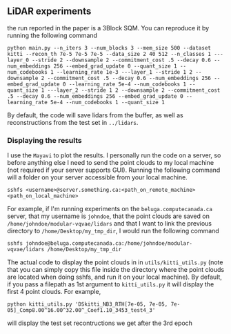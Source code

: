 ## LiDAR experiments

the run reported in the paper is a 3Block SQM. You can reproduce it by running the following command

```
python main.py --n_iters 3 --num_blocks 3 --mem_size 500 --dataset kitti --recon_th 7e-5 7e-5 7e-5 --data_size 2 40 512 --n_classes 1 ---layer_0 --stride 2 --downsample 2 --commitment_cost .5 --decay 0.6 --num_embeddings 256 --embed_grad_update 0 --quant_size 1 --num_codebooks 1 --learning_rate 1e-3 ---layer_1 --stride 1 2 --downsample 2 --commitment_cost .5 --decay 0.6 --num_embeddings 256 --embed_grad_update 0 --learning_rate 5e-4 --num_codebooks 1 --quant_size 1 ---layer_2 --stride 1 2 --downsample 2 --commitment_cost .5 --decay 0.6 --num_embeddings 256 --embed_grad_update 0 --learning_rate 5e-4 --num_codebooks 1 --quant_size 1
```

By default, the code will save lidars from the buffer, as well as reconstructions from the test set in `../lidars`. 

### Displaying the results

I use the `Mayavi` to plot the results. I personally run the code on a server, so before anything else I need to send the point clouds to my local machine (not required if your server supports GUI). Running the following command will a folder on your server accessible from your local machine.

```
sshfs <username>@server.something.ca:<path_on_remote_machine> <path_on_local_machine>
```

For example, if I'm running experiments on the `beluga.computecanada.ca` server, that my username is `johndoe`, that the point clouds are saved on `/home/johndoe/modular-vqvae/lidars` and that I want to link the previous directory to `/home/Desktop/my_tmp_dir`, I would run the following command

```
sshfs johndoe@beluga.computecanada.ca:/home/johndoe/modular-vqvae/lidars /home/Desktop/my_tmp_dir
```

The actual code to display the point clouds in in `utils/kitti_utils.py` (note that you can simply copy this file inside the directory where the point clouds are located when doing sshfs, and run it on your local machine). By default, if you pass a filepath as 1st argument to `kitti_utils.py` it will display the first 4 point clouds. For example, 

```
python kitti_utils.py 'DSkitti_NB3_RTH[7e-05, 7e-05, 7e-05]_Comp8.00^16.00^32.00^_Coef1.10_3453_test4_3'
```

will display the test set recontructions we get after the 3rd epoch

